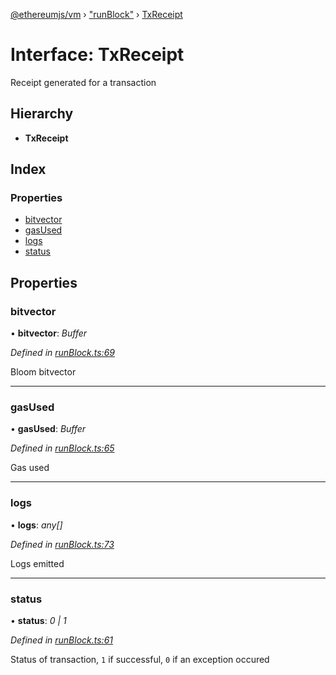 [@ethereumjs/vm](../README.md) › ["runBlock"](../modules/_runblock_.md) › [TxReceipt](_runblock_.txreceipt.md)

# Interface: TxReceipt

Receipt generated for a transaction

## Hierarchy

* **TxReceipt**

## Index

### Properties

* [bitvector](_runblock_.txreceipt.md#bitvector)
* [gasUsed](_runblock_.txreceipt.md#gasused)
* [logs](_runblock_.txreceipt.md#logs)
* [status](_runblock_.txreceipt.md#status)

## Properties

###  bitvector

• **bitvector**: *Buffer*

*Defined in [runBlock.ts:69](https://github.com/ethereumjs/ethereumjs-vm/blob/master/packages/vm/lib/runBlock.ts#L69)*

Bloom bitvector

___

###  gasUsed

• **gasUsed**: *Buffer*

*Defined in [runBlock.ts:65](https://github.com/ethereumjs/ethereumjs-vm/blob/master/packages/vm/lib/runBlock.ts#L65)*

Gas used

___

###  logs

• **logs**: *any[]*

*Defined in [runBlock.ts:73](https://github.com/ethereumjs/ethereumjs-vm/blob/master/packages/vm/lib/runBlock.ts#L73)*

Logs emitted

___

###  status

• **status**: *0 | 1*

*Defined in [runBlock.ts:61](https://github.com/ethereumjs/ethereumjs-vm/blob/master/packages/vm/lib/runBlock.ts#L61)*

Status of transaction, `1` if successful, `0` if an exception occured
